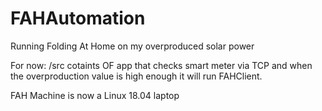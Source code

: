 # FAHAutomation
Running Folding At Home on my overproduced solar power

For now: 
/src cotaints OF app that checks smart meter via TCP and when the overproduction value is high enough it will run FAHClient.

FAH Machine is now a Linux 18.04 laptop
